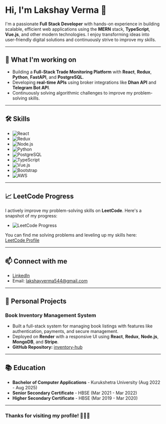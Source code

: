 # Hi, I'm Lakshay Verma 👋

I'm a passionate **Full Stack Developer** with hands-on experience in building scalable, efficient web applications using the **MERN** stack, **TypeScript**, **Vue.js**, and other modern technologies. I enjoy transforming ideas into user-friendly digital solutions and continuously strive to improve my skills.

---

## 🌱 **What I'm working on**
- Building a **Full-Stack Trade Monitoring Platform** with **React**, **Redux**, **Python**, **FastAPI**, and **PostgreSQL**.
- Developing **real-time APIs** using broker integrations like **Dhan API** and **Telegram Bot API**.
- Continuously solving algorithmic challenges to improve my problem-solving skills.

---

## 🛠️ **Skills**
- ![React](https://img.shields.io/badge/React-20232A?logo=react&style=flat-square)
- ![Redux](https://img.shields.io/badge/Redux-764ABC?logo=redux&style=flat-square)
- ![Node.js](https://img.shields.io/badge/Node.js-339933?logo=node.js&style=flat-square)
- ![Python](https://img.shields.io/badge/Python-3776AB?logo=python&style=flat-square)
- ![PostgreSQL](https://img.shields.io/badge/PostgreSQL-336791?logo=postgresql&style=flat-square)
- ![TypeScript](https://img.shields.io/badge/TypeScript-3178C6?logo=typescript&style=flat-square)
- ![Vue.js](https://img.shields.io/badge/Vue.js-4FC08D?logo=vue.js&style=flat-square)
- ![Bootstrap](https://img.shields.io/badge/Bootstrap-563D7C?logo=bootstrap&style=flat-square)
- ![AWS](https://img.shields.io/badge/AWS-232F3E?logo=amazon-aws&style=flat-square)

---

## 📈 **LeetCode Progress**
I actively improve my problem-solving skills on **LeetCode**. Here's a snapshot of my progress:

- ![LeetCode Progress](https://img.shields.io/badge/LeetCode-Progress-brightgreen?logo=leetcode&style=flat-square)

You can find me solving problems and leveling up my skills here:  
[LeetCode Profile](https://leetcode.com/u/lakshay_03/)

---

## 📫 **Connect with me**
- [LinkedIn](https://www.linkedin.com/in/lakshay-verma-dev/)
- Email: lakshayverma544@gmail.com

---

## 🚀 **Personal Projects**
### **Book Inventory Management System**
- Built a full-stack system for managing book listings with features like authentication, payments, and secure management.
- Deployed on **Render** with a responsive UI using **React**, **Redux**, **Node.js**, **MongoDB**, and **Stripe**.
- **GitHub Repository:** [inventory-hub](https://github.com/lakshayverma03/inventory-hub)

---

## 📚 **Education**
- **Bachelor of Computer Applications** - Kurukshetra University (Aug 2022 - Aug 2025)
- **Senior Secondary Certificate** - HBSE (Mar 2021 - Mar 2022)
- **Higher Secondary Certificate** - HBSE (Mar 2019 - Mar 2020)

---

### Thanks for visiting my profile! 👨‍💻🚀
